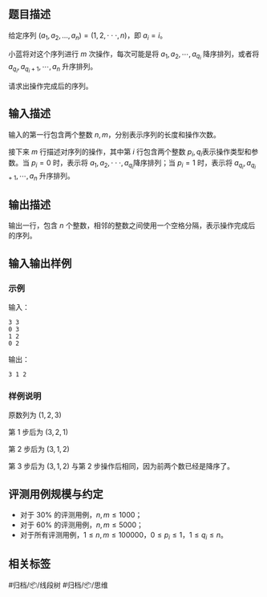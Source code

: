## 题目描述

给定序列 $(a_1,a_2,…,a_n)=(1,2,⋅⋅⋅,n)$，即 $a_i=i$。

小蓝将对这个序列进行 $m$ 次操作，每次可能是将 $a_1,a_2,⋯,a_{q_i}$ 降序排列，或者将 $a_{q_i},a_{q_i+1},⋯,a_n$ 升序排列。

请求出操作完成后的序列。

## 输入描述

输入的第一行包含两个整数 $n,m$，分别表示序列的长度和操作次数。

接下来 $m$ 行描述对序列的操作，其中第 $i$ 行包含两个整数 $p_i,q_i$ ​ 表示操作类型和参数。当 $p_i =0$ 时，表示将 $a_1,a_2,⋅⋅⋅,a_{q_i}$ ​ 降序排列；当 $p_i =1$ 时，表示将 $a_{q_i},a_{q_i+1},⋯,a_n$ 升序排列。

## 输出描述

输出一行，包含 $n$ 个整数，相邻的整数之间使用一个空格分隔，表示操作完成后的序列。

## 输入输出样例

### 示例

输入：

```
3 3
0 3
1 2
0 2
```

输出：

```
3 1 2
```

### 样例说明

原数列为 $(1,2,3)$

第 1 步后为 $(3,2,1)$

第 2 步后为 $(3,1,2)$

第 3 步后为 $(3,1,2)$ 与第 2 步操作后相同，因为前两个数已经是降序了。

## 评测用例规模与约定

- 对于 30% 的评测用例，$n,m≤1000$；
- 对于 60% 的评测用例，$n,m≤5000$；
- 对于所有评测用例，$1≤n,m≤100000，0≤p_i ≤1，1≤q_i ≤n$。

## 相关标签

#归档/📦/线段树 #归档/📦/思维
